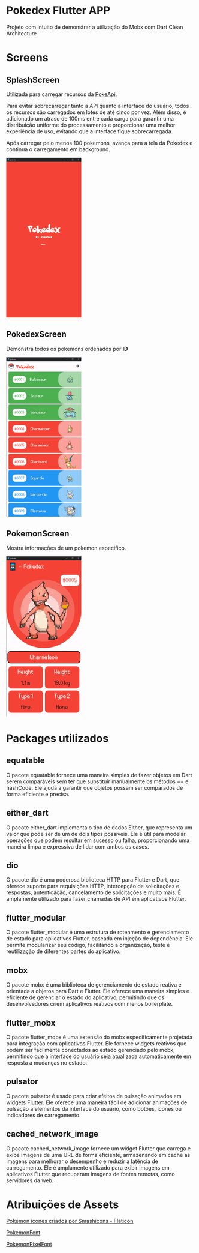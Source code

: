 # Pokedex Flutter APP

Projeto com intuito de demonstrar a utilização do Mobx com Dart Clean Architecture

# Screens
## SplashScreen

Utilizada para carregar recursos da [PokeApi](https://pokeapi.co/).

Para evitar sobrecarregar tanto a API quanto a interface do usuário, todos os recursos são carregados em lotes de até cinco por vez. Além disso, é adicionado um atraso de 100ms entre cada carga para garantir uma distribuição uniforme do processamento e proporcionar uma melhor experiência de uso, evitando que a interface fique sobrecarregada.

Após carregar pelo menos 100 pokemons, avança para a tela da Pokedex e continua o carregamento em background.

<img src="https://github.com/JonatasDPorto/pokedex/blob/main/github_images/splash_screen.png" alt="PokedexScreen" width="200"/>


## PokedexScreen

Demonstra todos os pokemons ordenados por **ID**

<img src="https://github.com/JonatasDPorto/pokedex/blob/main/github_images/pokedex_screen.png" alt="PokedexScreen" width="200"/>


## PokemonScreen

Mostra informações de um pokemon especifico.

<img src="https://github.com/JonatasDPorto/pokedex/blob/main/github_images/pokemon_screen.png" alt="PokedexScreen" width="200"/>


# Packages utilizados

## equatable
O pacote equatable fornece uma maneira simples de fazer objetos em Dart serem comparáveis ​​sem ter que substituir manualmente os métodos == e hashCode. Ele ajuda a garantir que objetos possam ser comparados de forma eficiente e precisa.

## either_dart
O pacote either_dart implementa o tipo de dados Either, que representa um valor que pode ser de um de dois tipos possíveis. Ele é útil para modelar operações que podem resultar em sucesso ou falha, proporcionando uma maneira limpa e expressiva de lidar com ambos os casos.

## dio
O pacote dio é uma poderosa biblioteca HTTP para Flutter e Dart, que oferece suporte para requisições HTTP, intercepção de solicitações e respostas, autenticação, cancelamento de solicitações e muito mais. É amplamente utilizado para fazer chamadas de API em aplicativos Flutter.

## flutter_modular
O pacote flutter_modular é uma estrutura de roteamento e gerenciamento de estado para aplicativos Flutter, baseada em injeção de dependência. Ele permite modularizar seu código, facilitando a organização, teste e reutilização de diferentes partes do aplicativo.

## mobx
O pacote mobx é uma biblioteca de gerenciamento de estado reativa e orientada a objetos para Dart e Flutter. Ele oferece uma maneira simples e eficiente de gerenciar o estado do aplicativo, permitindo que os desenvolvedores criem aplicativos reativos com menos boilerplate.

## flutter_mobx
O pacote flutter_mobx é uma extensão do mobx especificamente projetada para integração com aplicativos Flutter. Ele fornece widgets reativos que podem ser facilmente conectados ao estado gerenciado pelo mobx, permitindo que a interface do usuário seja atualizada automaticamente em resposta a mudanças no estado.

## pulsator
O pacote pulsator é usado para criar efeitos de pulsação animados em widgets Flutter. Ele oferece uma maneira fácil de adicionar animações de pulsação a elementos da interface do usuário, como botões, ícones ou indicadores de carregamento.

## cached_network_image
O pacote cached_network_image fornece um widget Flutter que carrega e exibe imagens de uma URL de forma eficiente, armazenando em cache as imagens para melhorar o desempenho e reduzir a latência de carregamento. Ele é amplamente utilizado para exibir imagens em aplicativos Flutter que recuperam imagens de fontes remotas, como servidores da web.

# Atribuições de Assets

<a href="https://www.flaticon.com/br/icones-gratis/pokemon" title="pokémon ícones">Pokémon ícones criados por Smashicons - Flaticon</a>

[PokemonFont](https://www.dafont.com/pt/pokemon.font?text=Pokedex&psize=s)

[PokemonPixelFont](https://pt.fonts2u.com/pokemon-pixel-font-regular.fonte)


